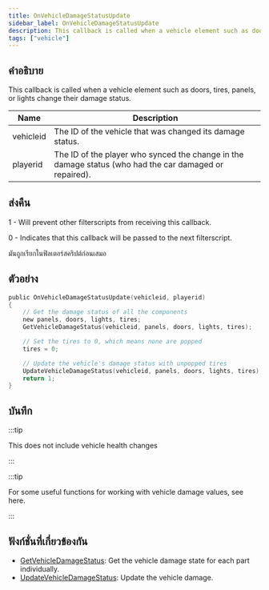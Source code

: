 ```yaml
---
title: OnVehicleDamageStatusUpdate
sidebar_label: OnVehicleDamageStatusUpdate
description: This callback is called when a vehicle element such as doors, tires, panels, or lights change their damage status.
tags: ["vehicle"]
---
```


## คำอธิบาย

This callback is called when a vehicle element such as doors, tires, panels, or lights change their damage status.

| Name      | Description                                                                                            |
| --------- | ------------------------------------------------------------------------------------------------------ |
| vehicleid | The ID of the vehicle that was changed its damage status.                                              |
| playerid  | The ID of the player who synced the change in the damage status (who had the car damaged or repaired). |

## ส่งคืน

1 - Will prevent other filterscripts from receiving this callback.

0 - Indicates that this callback will be passed to the next filterscript.

มันถูกเรียกในฟิลเตอร์สคริปต์ก่อนเสมอ

## ตัวอย่าง

```c
public OnVehicleDamageStatusUpdate(vehicleid, playerid)
{
    // Get the damage status of all the components
    new panels, doors, lights, tires;
    GetVehicleDamageStatus(vehicleid, panels, doors, lights, tires);

    // Set the tires to 0, which means none are popped
    tires = 0;

    // Update the vehicle's damage status with unpopped tires
    UpdateVehicleDamageStatus(vehicleid, panels, doors, lights, tires);
    return 1;
}
```

## บันทึก

:::tip

This does not include vehicle health changes

:::

:::tip

For some useful functions for working with vehicle damage values, see here.

:::

## ฟังก์ชั่นที่เกี่ยวข้องกัน

- [GetVehicleDamageStatus](../../scripting/functions/GetVehicleDamageStatus.md): Get the vehicle damage state for each part individually.
- [UpdateVehicleDamageStatus](../../scripting/functions/UpdateVehicleDamageStatus.md): Update the vehicle damage.
